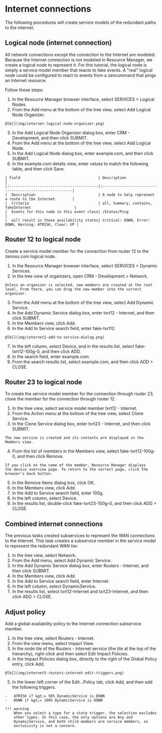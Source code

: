# Internet connections

The following procedures will create service models of the redundant paths to the internet.

## Logical node (internet connection)

All network connections except the connection to the Internet are
modeled. Because the Internet connection is not modeled in Resource
Manager, we create a logical node to represent it. For this tutorial,
the logical node is simply a service model member that reacts to fake
events. A "real" logical node could be configured to react to events
from a zencommand that pings an Internet resource.

Follow these steps:

1.   In the Resource Manager browser interface, select SERVICES &gt;
    Logical Nodes.
2.   From the Add menu at the bottom of the tree view, select Add
    Logical Node Organizer.

    @lb[](img/internet-logical-node-organizer.png)

3.   In the Add Logical Node Organizer dialog box, enter CRM -
    Development, and then click SUBMIT.
4.   From the Add menu at the bottom of the tree view, select Add
    Logical Node.
5.   In the Add Logical Node dialog box, enter example.com, and then
    click SUBMIT.
6.   In the example.com details view, enter values to match the
    following table, and then click Save.

    | Field                                    | Description                                             |
    |:-----------------------------------------|:--------------------------------------------------------|
    |  Description                             | A node to help represent a route to the Internet.       |
    |  Criteria                                | all, Summary, contains, fakeInternet                    |
    |  Events for this node in this event class| /Status/Ping                                            |
    |  will result in these availability states| Critical: DOWN, Error: DOWN, Warning: ATRISK, Clear: UP |



## Router 12 to logical node

Create a service model member for the connection from router 12 to the
zenoss.com logical node.

1.   In the Resource Manager browser interface, select SERVICES  &gt;
    Dynamic Services.
2.   In the tree view of organizers, open CRM - Development  &gt;
    Network.

    Unless an organizer is selected, new members are created at the root
    level. From there, you can drag the new member into the correct
    organizer.

3.   From the Add menu at the bottom of the tree view, select Add
    Dynamic Service.
4.   In the Add Dynamic Service dialog box, enter txrt12 - Internet, and
    then click SUBMIT.
5.   In the Members view, click Add.
6.   In the Add to Service search field, enter fake-txrt12.

    @lb[](img/internet2-add-to-service-dialog.png)

7.   In the left column, select Device, and in the results list, select
    fake-txrt12-100g-0, and then click ADD.
8.   In the search field, enter example.com.
9.   From the search results list, select example.com, and then click
    ADD  &gt; CLOSE.

## Router 23 to logical node

To create the service model member for the connection through router 23,
clone the member for the connection through router 12.

1.   In the tree view, select service model member txrt12 - Internet.
2.   From the Action menu at the bottom of the tree view, select Clone
    Service.
3.   In the Clone Service dialog box, enter txrt23 - Internet, and then
    click SUBMIT.

    The new service is created and its contents are displayed in the
    Members view.

4.   From the list of members in the Members view, select
    fake-txrt12-100g-0, and then click Remove.

    If you click on the name of the member, Resource Manager displays
    the device overview page. To return to the correct page, click the
    browser's back button.

5.   In the Remove Items dialog box, click OK.
6.   In the Members view, click Add.
7.   In the Add to Service search field, enter 100g.
8.   In the left column, select Device.
9.   In the results list, double-click fake-txrt23-100g-0, and then
    click ADD  &gt; CLOSE.

## Combined internet connections

The previous tasks created subservices to represent the WAN connections
to the Internet. This task creates a subservice member in the service
model to represent the redundant WAN tier.

1.   In the tree view, select Network.
2.   From the Add menu, select Add Dynamic Service.
3.   In the Add Dynamic Service dialog box, enter Routers - Internet,
    and then click SUBMIT.
4.   In the Members view, click Add.
5.   In the Add to Service search field, enter Internet.
6.   In the left column, select DynamicService.
7.   In the results list, select txrt12-Internet and txrt23-Internet,
    and then click ADD  &gt; CLOSE.

## Adjust policy

Add a global availability policy to the Internet connection subservice
member.

1.   In the tree view, select Routers - Internet.
2.   From the view menu, select Impact View.
3.   In the node tile of the Routers - Internet service (the tile at the
    top of the hierarchy), right-click and then select Edit Impact
    Policies.
4.   In the Impact Policies dialog box, directly to the right of the
    Global Policy entry, click Add.

    @lb[](img/internet5-routers-internet-edit-triggers.png)

5.   In the lower-left corner of the Edit...Policy tab, click Add, and
    then add the following triggers.

    -   ATRISK if &gt;= 50% DynamicService is DOWN
    -   DOWN if &gt;= 100% DynamicService is DOWN

    !!! warning
        When you select a type for a state trigger, the selection excludes
        other types. In this case, the only options are Any and
        DynamicService, and both child members are service members, so
        exclusivity is not a concern.
